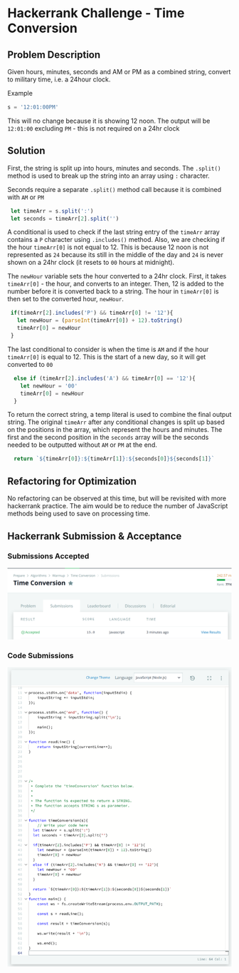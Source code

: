 # Hackerrank Challenge - Time Conversion

## Problem Description
Given hours, minutes, seconds and AM or PM as a combined string, convert to military time, i.e. a 24hour clock. 

Example

 ``` JavaScript
 s = '12:01:00PM'
 ```

This will no change because it is showing 12 noon. The output will be `12:01:00` excluding `PM` - this is not required on a 24hr clock



## Solution
First, the string is split up into hours, minutes and seconds. The `.split()` method is used to break up the string into an array using `:` character.

Seconds require a separate `.split()` method call because it is combined with `AM` or `PM`

 ``` JavaScript
  let timeArr = s.split(':')
  let seconds = timeArr[2].split('')
 ```

A conditional is used to check if the last string entry of the `timeArr` array contains a `P` character using `.includes()` method. Also, we are checking if the hour `timeArr[0]` is not equal to 12. This is because 12 noon is not represented as `24` because its still in the middle of the day and `24` is never shown on a 24hr clock (it resets to `00` hours at midnight).

The `newHour` variable sets the hour converted to a 24hr clock. First, it takes `timeArr[0]` - the hour, and converts to an integer. Then, 12 is added to the number before it is converted back to a string. The hour in `timeArr[0]` is then set to the converted hour, `newHour`.

 ``` JavaScript
  if(timeArr[2].includes('P') && timeArr[0] != '12'){
    let newHour = (parseInt(timeArr[0]) + 12).toString()
    timeArr[0] = newHour
  }
```

The last conditional to consider is when the time is `AM` and if the hour `timeArr[0]` is equal to 12. This is the start of a new day, so it will get converted to `00`

``` JavaScript
  else if (timeArr[2].includes('A') && timeArr[0] == '12'){
    let newHour = '00'
    timeArr[0] = newHour
  }
```

To return the correct string, a temp literal is used to combine the final output string. The original `timeArr` after any conditional changes is split up based on the positions in the array, which represent the hours and minutes. The first and the second position in the `seconds` array will be the seconds needed to be outputted without `AM` or `PM` at the end.

``` JavaScript
  return `${timeArr[0]}:${timeArr[1]}:${seconds[0]}${seconds[1]}`
```


## Refactoring for Optimization
No refactoring can be observed at this time, but will be revisited with more hackerrank practice. The aim would be to reduce the number of JavaScript methods being used to save on processing time. 

## Hackerrank Submission & Acceptance 
### Submissions Accepted

![Accepted](images/hackerthree-accept.png)

### Code Submissions
![Accepted](images/hackerthree-1.png)



